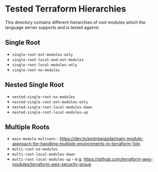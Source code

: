 # Tested Terraform Hierarchies

This directory contains different hierarchies of root modules
which the language server supports and is tested against.

## Single Root

 - `single-root-ext-modules-only`
 - `single-root-local-and-ext-modules`
 - `single-root-local-modules-only`
 - `single-root-no-modules`

## Nested Single Root

 - `nested-single-root-no-modules`
 - `nested-single-root-ext-modules-only`
 - `nested-single-root-local-modules-down`
 - `nested-single-root-local-modules-up`

## Multiple Roots

 - `main-module-multienv` - https://dev.to/piotrgwiazda/main-module-approach-for-handling-multiple-environments-in-terraform-1oln
 - `multi-root-no-modules`
 - `multi-root-local-modules-down`
 - `multi-root-local-modules-up` - e.g. https://github.com/terraform-aws-modules/terraform-aws-security-group
